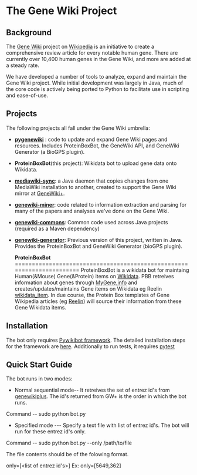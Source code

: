 The Gene Wiki Project
======================================================================

Background
----------------------------------------------------------------------
The [Gene Wiki](http://en.wikipedia.org/wiki/Portal:Gene_Wiki) project
on [Wikipedia](http://en.wikipedia.org) is an initiative to create a
comprehensive review article for every notable human gene. There are
currently over 10,400 human genes in the Gene Wiki, and more are added
at a steady rate.

We have developed a number of tools to analyze, expand and maintain
the Gene Wiki project. While initial development was largely in Java,
much of the core code is actively being ported to Python to facilitate
use in scripting and ease-of-use.

Projects
----------------------------------------------------------------------
The following projects all fall under the Gene Wiki umbrella:

- [__pygenewiki__](https://bitbucket.org/sulab/pygenewiki) : code to 
  update and expand Gene Wiki pages and resources. Includes ProteinBoxBot,
  the GeneWiki API, and GeneWiki Generator (a BioGPS plugin).
  
  
- __ProteinBoxBot__(this project): Wikidata bot to upload gene data
  onto Wikidata.


- [__mediawiki-sync__](https://bitbucket.org/sulab/mediawiki-sync): a 
  Java daemon that copies changes from one MediaWiki installation to 
  another, created to support the Gene Wiki mirror at
  [GeneWiki+](http://genewikiplus.org).

- [__genewiki-miner__](https://bitbucket.org/sulab/genewiki-miner):
  code related to information extraction and parsing for many of the
  papers and analyses we've done on the Gene Wiki.

- [__genewiki-commons__](https://bitbucket.org/sulab/genewiki-commons):
  Common code used across Java projects (required as a Maven
  dependency)

- [__genewiki-generator__](https://bitbucket.org/sulab/genewiki-generator):
  Previous version of this project, written in Java. Provides the
  ProteinBoxBot and GeneWiki Generator (bioGPS plugin).
  
  __ProteinBoxBot__
======================================================================
ProteinBoxBot is a wikidata bot for maintaing Human(&Mouse) Gene(&Protein) items on [Wikidata](http://www.wikidata.org/wiki/Wikidata:Main_Page). 
PBB retreives information about genes through [MyGene,info](http://mygene.info/) and creates/updates/maintains Gene items on Wikidata
eg Reelin [wikidata_item](https://www.wikidata.org/wiki/Q414043).
In due course, the Protein Box templates of Gene Wikipedia articles (eg [Reelin]()) will source their information from these Gene Wikidata items.

Installation
----------------------------------------------------------------------
The bot only requires [Pywikibot framework](https://www.mediawiki.org/wiki/Manual:Pywikipediabot). The detailed installation steps for the 
framework are [here](https://www.mediawiki.org/wiki/Manual:Pywikipediabot/Installation). Additionally to run tests, it requires [pytest](http://pytest.org/latest/)

Quick Start Guide
----------------------------------------------------------------------
The bot runs in two modes:

 - Normal sequential mode-- It retreives the set of entrez id's from [genewikiplus](http://api.genewikiplus.org/map/). The id's returned from GW+ is the order in which the bot runs.

  Command  -- sudo python bot.py

 - Specified mode --- Specify a text file with list of entrez id's. The bot will run for these entrez id's only.
  
  Command  -- sudo python bot.py --only /path/to/file

The file contents should be of the folowing format.

only=[<list of entrez id's>]  Ex: only=[5649,362]



